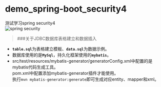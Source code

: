demo_spring-boot_security4
=
测试学习spring security4<br/>
![](https://codingstory.com.cn/content/images/2017/06/maxresdefault.jpg "spring security")

>###关于JDBC数据库表格建立和数据插入
* <strong>`table.sql`</strong>为表格建立模板、<strong>`data.sql`</strong>为数据示例。<br/>
* 数据库使用的是<strong>`MySql`</strong>，持久化框架使用的<strong>`mybatis`</strong>。<br/>
* src/test/resources/mybatis-generator/generatorConfig.xml中配置的是mybatis代码生成工具。<br/>
pom.xml中配置添加mybatis-generator插件才能使用。<br/>
执行`mvn mybatis-generator:generate`即可生成对应entity、mapper和xml。


